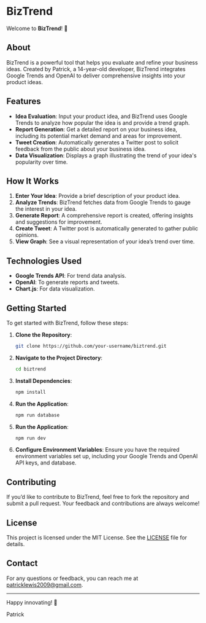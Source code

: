 # BizTrend

Welcome to **BizTrend**! 🚀

## About

BizTrend is a powerful tool that helps you evaluate and refine your business ideas. Created by Patrick, a 14-year-old developer, BizTrend integrates Google Trends and OpenAI to deliver comprehensive insights into your product ideas.

## Features

- **Idea Evaluation**: Input your product idea, and BizTrend uses Google Trends to analyze how popular the idea is and provide a trend graph.
- **Report Generation**: Get a detailed report on your business idea, including its potential market demand and areas for improvement.
- **Tweet Creation**: Automatically generates a Twitter post to solicit feedback from the public about your business idea.
- **Data Visualization**: Displays a graph illustrating the trend of your idea's popularity over time.

## How It Works

1. **Enter Your Idea**: Provide a brief description of your product idea.
2. **Analyze Trends**: BizTrend fetches data from Google Trends to gauge the interest in your idea.
3. **Generate Report**: A comprehensive report is created, offering insights and suggestions for improvement.
4. **Create Tweet**: A Twitter post is automatically generated to gather public opinions.
5. **View Graph**: See a visual representation of your idea’s trend over time.

## Technologies Used

- **Google Trends API**: For trend data analysis.
- **OpenAI**: To generate reports and tweets.
- **Chart.js**: For data visualization.

## Getting Started

To get started with BizTrend, follow these steps:

1. **Clone the Repository**:

    ```bash
    git clone https://github.com/your-username/biztrend.git
    ```

2. **Navigate to the Project Directory**:

    ```bash
    cd biztrend
    ```

3. **Install Dependencies**:

    ```bash
    npm install
    ```
4. **Run the Application**:

    ```bash
    npm run database
    ```
5. **Run the Application**:

    ```bash
    npm run dev
    ```

6. **Configure Environment Variables**: Ensure you have the required environment variables set up, including your Google Trends and OpenAI API keys, and database.

## Contributing

If you’d like to contribute to BizTrend, feel free to fork the repository and submit a pull request. Your feedback and contributions are always welcome!

## License

This project is licensed under the MIT License. See the [LICENSE](LICENSE) file for details.

## Contact

For any questions or feedback, you can reach me at [patricklewis2009@gmail.com](mailto:patricklewis2009@gmail.com).

---

Happy innovating! 🚀

Patrick
